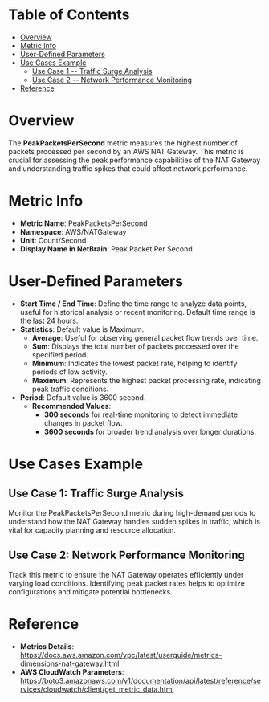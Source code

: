 # Table of Contents
- [Overview](#overview)
- [Metric Info](#metric-info)
- [User-Defined Parameters](#user-defined-parameters)
- [Use Cases Example](#example)
    - [Use Case 1 -- Traffic Surge Analysis](#example-1) 
    - [Use Case 2 -- Network Performance Monitoring](#example-2)
- [Reference](#reference)

# Overview <a name="overview"></a>
The <b>PeakPacketsPerSecond</b> metric measures the highest number of packets processed per second by an AWS NAT Gateway. This metric is crucial for assessing the peak performance capabilities of the NAT Gateway and understanding traffic spikes that could affect network performance.

# Metric Info <a name="metric-info"></a>
* <b>Metric Name</b>: PeakPacketsPerSecond
* <b>Namespace</b>: AWS/NATGateway
* <b>Unit</b>: Count/Second
* <b>Display Name in NetBrain</b>: Peak Packet Per Second

# User-Defined Parameters <a name="user-defined-parameters"></a>
* <b>Start Time / End Time</b>: Define the time range to analyze data points, useful for historical analysis or recent monitoring. Default time range is the last 24 hours.
* <b>Statistics</b>: Default value is Maximum.
  * <b>Average</b>: Useful for observing general packet flow trends over time.
  * <b>Sum</b>: Displays the total number of packets processed over the specified period.
  * <b>Minimum</b>: Indicates the lowest packet rate, helping to identify periods of low activity.
  * <b>Maximum</b>: Represents the highest packet processing rate, indicating peak traffic conditions.
* <b>Period</b>: Default value is 3600 second.
  * <b>Recommended Values</b>:
    * <b>300 seconds</b> for real-time monitoring to detect immediate changes in packet flow.
    * <b>3600 seconds</b> for broader trend analysis over longer durations.

# Use Cases Example <a name="example"></a>
## Use Case 1: Traffic Surge Analysis <a name="example-1"></a>
Monitor the PeakPacketsPerSecond metric during high-demand periods to understand how the NAT Gateway handles sudden spikes in traffic, which is vital for capacity planning and resource allocation.

## Use Case 2: Network Performance Monitoring <a name="example-2"></a>
Track this metric to ensure the NAT Gateway operates efficiently under varying load conditions. Identifying peak packet rates helps to optimize configurations and mitigate potential bottlenecks.

# Reference <a name="reference"></a>
* <b>Metrics Details</b>: https://docs.aws.amazon.com/vpc/latest/userguide/metrics-dimensions-nat-gateway.html
* <b>AWS CloudWatch Parameters</b>: https://boto3.amazonaws.com/v1/documentation/api/latest/reference/services/cloudwatch/client/get_metric_data.html